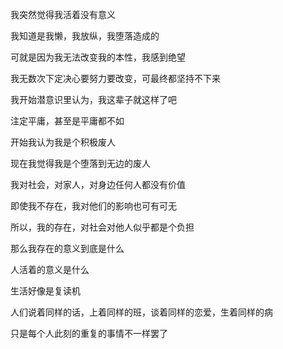 我突然觉得我活着没有意义

我知道是我懒，我放纵，我堕落造成的

可就是因为我无法改变我的本性，我感到绝望

我无数次下定决心要努力要改变，可最终都坚持不下来

我开始潜意识里认为，我这辈子就这样了吧

注定平庸，甚至是平庸都不如

开始我认为我是个积极废人

现在我觉得我是个堕落到无边的废人

我对社会，对家人，对身边任何人都没有价值

即使我不存在，我对他们的影响也可有可无

所以，我的存在，对社会对他人似乎都是个负担

那么我存在的意义到底是什么

人活着的意义是什么

生活好像是复读机

人们说着同样的话，上着同样的班，谈着同样的恋爱，生着同样的病

只是每个人此刻的重复的事情不一样罢了

